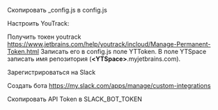 Скопировать _config.js в config.js

Настроить YouTrack:

Получить токен youtrack https://www.jetbrains.com/help/youtrack/incloud/Manage-Permanent-Token.html
Записать его в config.js поле YTToken.
В поле YTSpace записать имя репозитория (**\<YTSpace>**.myjetbrains.com).

Зарегистрироваться на Slack

Создать бота https://my.slack.com/apps/manage/custom-integrations

Скопировать API Token в SLACK_BOT_TOKEN
